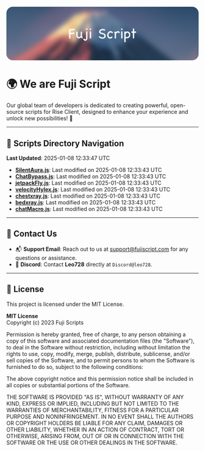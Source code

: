 ![Banner](.github/b.webp)

# 🌍 **We are Fuji Script**

Our global team of developers is dedicated to creating powerful, open-source scripts for Rise Client, designed to enhance your experience and unlock new possibilities! 🌟

---
<!-- SCRIPTS_NAVIGATION_START -->
## 📂 **Scripts Directory Navigation**

**Last Updated**: 2025-01-08 12:33:47 UTC

- **[SilentAura.js](scripts/SilentAura.js)**: Last modified on 2025-01-08 12:33:43 UTC
- **[ChatBypass.js](scripts/ChatBypass.js)**: Last modified on 2025-01-08 12:33:43 UTC
- **[jetpackFly.js](scripts/jetpackFly.js)**: Last modified on 2025-01-08 12:33:43 UTC
- **[velocityHylex.js](scripts/velocityHylex.js)**: Last modified on 2025-01-08 12:33:43 UTC
- **[chestxray.js](scripts/chestxray.js)**: Last modified on 2025-01-08 12:33:43 UTC
- **[bedxray.js](scripts/bedxray.js)**: Last modified on 2025-01-08 12:33:43 UTC
- **[chatMacro.js](scripts/chatMacro.js)**: Last modified on 2025-01-08 12:33:43 UTC

<!-- SCRIPTS_NAVIGATION_END -->

---

## 💬 **Contact Us**  
- 📬 **Support Email**: Reach out to us at [support@fujiscript.com](mailto:support@fujiscript.com) for any questions or assistance.  
- 💬 **Discord**: Contact **Leo728** directly at `Discord@leo728`.

---

## 📜 **License**

This project is licensed under the MIT License.  

**MIT License**  
Copyright (c) 2023 Fuji Scripts  

Permission is hereby granted, free of charge, to any person obtaining a copy of this software and associated documentation files (the "Software"), to deal in the Software without restriction, including without limitation the rights to use, copy, modify, merge, publish, distribute, sublicense, and/or sell copies of the Software, and to permit persons to whom the Software is furnished to do so, subject to the following conditions:  

The above copyright notice and this permission notice shall be included in all copies or substantial portions of the Software.  

THE SOFTWARE IS PROVIDED "AS IS", WITHOUT WARRANTY OF ANY KIND, EXPRESS OR IMPLIED, INCLUDING BUT NOT LIMITED TO THE WARRANTIES OF MERCHANTABILITY, FITNESS FOR A PARTICULAR PURPOSE AND NONINFRINGEMENT. IN NO EVENT SHALL THE AUTHORS OR COPYRIGHT HOLDERS BE LIABLE FOR ANY CLAIM, DAMAGES OR OTHER LIABILITY, WHETHER IN AN ACTION OF CONTRACT, TORT OR OTHERWISE, ARISING FROM, OUT OF OR IN CONNECTION WITH THE SOFTWARE OR THE USE OR OTHER DEALINGS IN THE SOFTWARE.  
